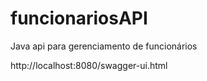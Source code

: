 
# funcionariosAPI
Java api para gerenciamento de funcionários

http://localhost:8080/swagger-ui.html
